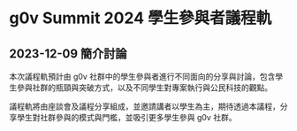 # g0v Summit 2024 學生參與者議程軌

## 2023-12-09 簡介討論

本次議程軌預計由 g0v 社群中的學生參與者進行不同面向的分享與討論，包含學生參與社群的瓶頸與突破方式，以及不同學生對專案執行與公民科技的觀點。

議程軌將由座談會及議程分享組成，並邀請講者以學生為主，期待透過本議程，分享學生對社群參與的模式與門檻，並吸引更多學生參與 g0v 社群。